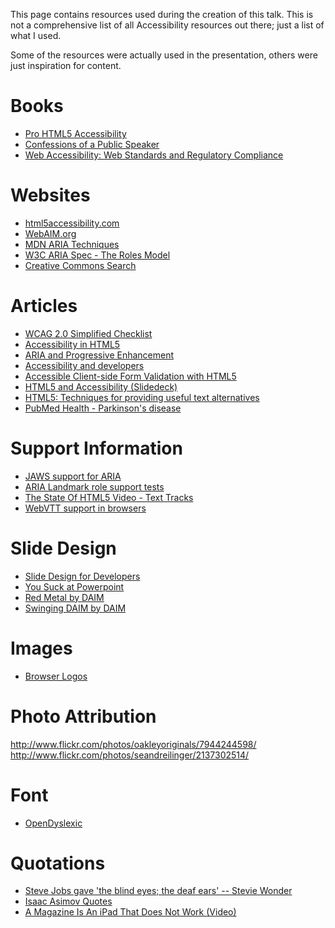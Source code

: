 This page contains resources used during the creation of this talk. This is not a comprehensive list of all Accessibility resources out there; just a list of what I used.

Some of the resources were actually used in the presentation, others were just inspiration for content.

# Books
* [Pro HTML5 Accessibility](http://www.amazon.com/gp/product/1430241942/ref=as_li_ss_tl?ie=UTF8&camp=1789&creative=390957&creativeASIN=1430241942&linkCode=as2&tag=cibomediserv-20)
* [Confessions of a Public Speaker](http://www.amazon.com/gp/product/1449301959/ref=as_li_ss_tl?ie=UTF8&camp=1789&creative=390957&creativeASIN=1449301959&linkCode=as2&tag=cibomediserv-20)
* [Web Accessibility: Web Standards and Regulatory Compliance](http://www.amazon.com/gp/product/1590596382/ref=as_li_ss_tl?ie=UTF8&camp=1789&creative=390957&creativeASIN=1590596382&linkCode=as2&tag=cibomediserv-20)

# Websites
* [html5accessibility.com](http://html5accessibility.com)
* [WebAIM.org](http://webaim.org)
* [MDN ARIA Techniques](https://developer.mozilla.org/en-US/docs/Accessibility/ARIA/ARIA_Techniques)
* [W3C ARIA Spec - The Roles Model](http://www.w3.org/TR/wai-aria/roles)
* [Creative Commons Search](http://search.creativecommons.org/)

# Articles
* [WCAG 2.0 Simplified Checklist](http://thebookpile.files.wordpress.com/2011/07/wcag2-simplified-checklist-v0-1.pdf)
* [Accessibility in HTML5](http://www.clarissapeterson.com/2012/11/html5-accessibility)
* [ARIA and Progressive Enhancement](http://alistapart.com/article/aria-and-progressive-enhancement)
* [Accessibility and developers](http://paulirish.com/2012/accessibility-and-developers/)
* [Accessible Client-side Form Validation with HTML5](http://www.deque.com/accessible-client-side-form-validation-html5)
* [HTML5 and Accessibility (Slidedeck)](http://www.stanford.edu/group/accessibility/cgi-bin/presentations/html5_a11y/)
* [HTML5: Techniques for providing useful text alternatives](http://dev.w3.org/html5/alt-techniques/#m6)
* [PubMed Health - Parkinson's disease](http://www.ncbi.nlm.nih.gov/pubmedhealth/PMH0001762/)

# Support Information
* [JAWS support for ARIA](http://www.paciellogroup.com/blog/2010/10/jaws-support-for-aria/)
* [ARIA Landmark role support tests](http://www.html5accessibility.com/tests/landmarks.html)
* [The State Of HTML5 Video - Text Tracks](http://www.longtailvideo.com/html5/#texttrack)
* [WebVTT support in browsers](http://www.w3.org/community/texttracks/2012/08/23/webvtt-support-in-browsers/)

# Slide Design
* [Slide Design for Developers](http://zachholman.com/posts/slide-design-for-developers/)
* [You Suck at Powerpoint](http://www.slideshare.net/jessedee/you-suck-at-powerpoint-2)
* [Red Metal by DAIM](http://gelaskins.com/gallery/DAIM/Red_Metal)
* [Swinging DAIM by DAIM](http://gelaskins.com/gallery/DAIM/Swinging_DAIM)

# Images
* [Browser Logos](https://github.com/paulirish/browser-logos)

# Photo Attribution
http://www.flickr.com/photos/oakleyoriginals/7944244598/
http://www.flickr.com/photos/seandreilinger/2137302514/

# Font
* [OpenDyslexic](http://dyslexicfonts.com/)

# Quotations
* [Steve Jobs gave 'the blind eyes; the deaf ears' -- Stevie Wonder](http://latimesblogs.latimes.com/music_blog/2011/10/steve-jobs-death-cancer-stevie-wonder-disability.html)
* [Isaac Asimov Quotes](http://www.goodreads.com/quotes/110684-it-is-change-continuing-change-inevitable-change-that-is-the)
* [A Magazine Is An iPad That Does Not Work (Video)](http://www.youtube.com/watch?v=kJZSLvTK4pw)

<!-- Images Needed for Amazon referral tracking -->
<img src="http://www.assoc-amazon.com/e/ir?t=cibomediserv-20&l=as2&o=1&a=1590596382" width="1" height="1" border="0" alt="" style="border:none !important; margin:0px !important;" />
<img src="http://www.assoc-amazon.com/e/ir?t=cibomediserv-20&l=as2&o=1&a=1449301959" width="1" height="1" border="0" alt="" style="border:none !important; margin:0px !important;" />
<img src="http://www.assoc-amazon.com/e/ir?t=cibomediserv-20&l=as2&o=1&a=1430241942" width="1" height="1" border="0" alt="" style="border:none !important; margin:0px !important;" />